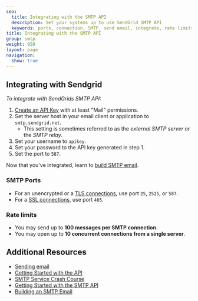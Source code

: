 ```yaml
---
seo:
  title: Integrating with the SMTP API
  description: Set your systems up to use SendGrid SMTP API
  keywords: ports, connection, SMTP, send email, integrate, rate limits, setting up
title: Integrating with the SMTP API
group: smtp
weight: 950
layout: page
navigation:
  show: true
---
```


## 	Integrating with Sendgrid

*To integrate with SendGrids SMTP API:*

1. [Create an API Key](https://app.sendgrid.com/settings/api_keys) with at least "Mail" permissions.
2. Set the server host in your email client or application to `smtp.sendgrid.net`.
    * This setting is sometimes referred to as the _external SMTP server_ or the _SMTP relay_.
3. Set your username to `apikey`.
4. Set your password to the API key generated in step 1.
5. Set the port to `587`.

Now that you've integrated, learn to [build SMTP email]({{root_url}}/for-developers/sending-email/building-an-smtp-email/).

 ### 	SMTP Ports

- For an unencrypted or a [TLS connections]({{root_url}}/help-support/sending-email/ssl-vs-tls.html), use port `25`, `2525`, or `587`.
- For a [SSL connections]({{root_url}}/help-support/sending-email/tls.html), use port `465`.

 ### 	Rate limits

- You may send up to **100 messages per SMTP connection**.
- You may open up to **10 concurrent connections from a single server**.

## 	Additional Resources

- [Sending email]({{root_url}}/help-support/sending-email/how-to-send-email/)
- [Getting Started with the API]({{root_url}}/API_Reference/api_v3.html)
- [SMTP Service Crash Course](https://sendgrid.com/blog/smtp-service-crash-course/)
- [Getting Started with the SMTP API]({{root_url}}/for-developers/sending-email/getting-started-smtp/)
- [Building an SMTP Email]({{root_url}}/for-developers/sending-email/building-an-smtp-email/)
